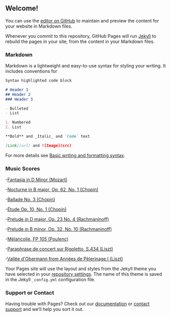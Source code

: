 ## Welcome!

You can use the [editor on GitHub](https://github.com/MaxChenOMG/MaxChenOMG.github.io/edit/main/index.md) to maintain and preview the content for your website in Markdown files.

Whenever you commit to this repository, GitHub Pages will run [Jekyll](https://jekyllrb.com/) to rebuild the pages in your site, from the content in your Markdown files.

### Markdown

Markdown is a lightweight and easy-to-use syntax for styling your writing. It includes conventions for

```markdown
Syntax highlighted code block

# Header 1
## Header 2
### Header 3

- Bulleted
- List

1. Numbered
2. List

**Bold** and _Italic_ and `Code` text

[Link](url) and ![Image](src)
```

For more details see [Basic writing and formatting syntax](https://docs.github.com/en/github/writing-on-github/getting-started-with-writing-and-formatting-on-github/basic-writing-and-formatting-syntax).

### Music Scores

-[Fantasia in D Minor (Mozart)](https://drive.google.com/file/d/1CCD7EfUatdKyj3PH-i78v7KBbePBB2qz/view?usp=sharing)

-[Nocturne in B major, Op. 62, No. 1 (Chopin)](https://drive.google.com/file/d/1CYpmOjFMPpF_l0U-fXoH9c30-dGkWwjJ/view?usp=sharing)

-[Ballade No. 3 (Chopin)](https://drive.google.com/file/d/1j1wOH8CdCnEeh-pHi3gtQ8u0Wwq3AhvW/view?usp=sharing)

-[Étude Op. 10, No. 1 (Chopin)](https://drive.google.com/file/d/1X6_aoU43EM4QmfeaGjvPqmb_qrYS2ekg/view?usp=sharing)

-[Prelude in D major, Op. 23 No. 4 (Rachmaninoff)](https://drive.google.com/file/d/1-S71m_PRoWwlcsF4m4E8dRUjz7tINdns/view?usp=sharing)

-[Prelude in B minor, Op. 32, No. 10 (Rachmaninoff)](https://drive.google.com/file/d/1ZBMImLVA1bSPTTG2jK_1bt4ydjAaBA51/view?usp=sharing)

-[Mélancolie, FP 105 (Poulenc)](https://drive.google.com/file/d/1TYjL9ahLeIn_TFv-Rq2SzB-Y9fq98BI8/view?usp=sharing)

-[Paraphrase de concert sur Rigoletto, S.434 (Liszt)](https://drive.google.com/file/d/137lCfvNBHxd0hEuaHABzPOwU1bTviBC1/view?usp=sharing)

-[Vallée d'Obermann from Années de Pèlerinage I (Liszt)](https://drive.google.com/file/d/14Gz6hoAXKWXdXVxIH3U6A-eh76bU78xB/view?usp=sharing)

Your Pages site will use the layout and styles from the Jekyll theme you have selected in your [repository settings](https://github.com/MaxChenOMG/MaxChenOMG.github.io/settings/pages). The name of this theme is saved in the Jekyll `_config.yml` configuration file.

### Support or Contact

Having trouble with Pages? Check out our [documentation](https://docs.github.com/categories/github-pages-basics/) or [contact support](https://support.github.com/contact) and we’ll help you sort it out.
